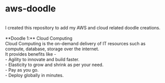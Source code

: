 # aws-doodle
<br />
I created this repository to add my AWS and cloud related doodle creations. <br /><br />
**Doodle 1:** Cloud Computing<br />
Cloud Computing is the on-demand delivery of IT resources such as compute, database, storage over the internet.<br />
It provides benefits like -<br />
- Agility to innovate and build faster.<br />
- Elasticity to grow and shrink as per your need.<br />
- Pay as you go.<br />
- Deploy globally in minutes.<br />
